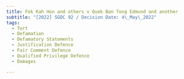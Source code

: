 ```yaml
---
title: Fok Kah Hon and others v Quek Ban Tong Edmund and another
subtitle: "[2022] SGDC 92 / Decision Date: 4\_May\_2022"
tags:
  - Tort
  - Defamation
  - Defamatory Statements
  - Justification Defence
  - Fair Comment Defence
  - Qualified Privilege Defence
  - Damages

---
```

